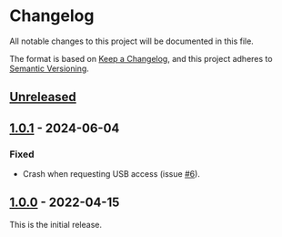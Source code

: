 # Changelog
All notable changes to this project will be documented in this file.

The format is based on [Keep a Changelog](https://keepachangelog.com/en/1.0.0/),
and this project adheres to [Semantic Versioning](https://semver.org/spec/v2.0.0.html).

## [Unreleased]

## [1.0.1] - 2024-06-04
### Fixed
- Crash when requesting USB access (issue [#6]).

## [1.0.0] - 2022-04-15
This is the initial release.

[unreleased]: https://github.com/springcard/android-keyple/compare/1.0.1...HEAD
[1.0.1]: https://github.com/springcard/android-keyple/compare/1.0.0...1.0.1
[1.0.0]: https://github.com/springcard/android-keyple/releases/tag/1.0.0


[#6]: https://github.com/springcard/android-keyple/issues/6
